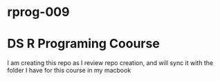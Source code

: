 rprog-009
=========

DS R Programing Coourse
=========

I am creating this repo as I review repo creation, and will sync it with the folder I have for this course in my macbook
